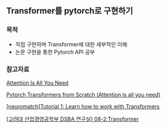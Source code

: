 ## Transformer를 pytorch로 구현하기

### 목적

- 직접 구현하며 Transformer에 대한 세부적인 이해
- 논문 구현을 통한 Pytorch API 공부

### 참고자료

<a href='https://arxiv.org/pdf/1706.03762.pdf'>Attention Is All You Need</a>

<a href='https://www.youtube.com/watch?v=U0s0f995w14'>Pytorch Transformers from Scratch (Attention is all you need)</a>

<a href='https://deeplearning.neuromatch.io/tutorials/W3D1_AttentionAndTransformers/student/W3D1_Tutorial1.html'>[neuromatch]Tutorial 1: Learn how to work with Transformers</a>

<a href='https://www.youtube.com/watch?v=Yk1tV_cXMMU&list=PLetSlH8YjIfVzHuSXtG4jAC2zbEAErXWm&index=17'>[고려대 산업경영공학부 DSBA 연구실] 08-2:Transformer</a>
